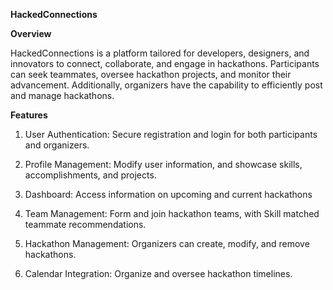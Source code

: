 ****HackedConnections****

**Overview**

HackedConnections is a platform tailored for developers, designers, and innovators to connect, collaborate, and engage in hackathons. Participants can seek teammates, oversee hackathon projects, and monitor their advancement. Additionally, organizers have the capability to efficiently post and manage hackathons.

**Features**

1. User Authentication: Secure registration and login for both participants and organizers.

2. Profile Management: Modify user information, and showcase skills, accomplishments, and projects.

3. Dashboard: Access information on upcoming and current hackathons

4. Team Management: Form and join hackathon teams, with Skill matched teammate recommendations.

5. Hackathon Management: Organizers can create, modify, and remove hackathons.

6. Calendar Integration: Organize and oversee hackathon timelines.

